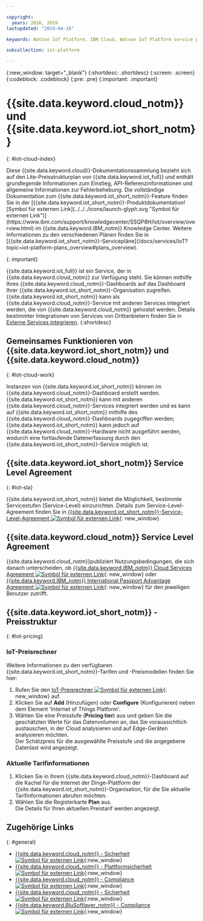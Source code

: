```yaml
---

copyright:
  years: 2016, 2019
lastupdated: "2019-04-16"

keywords: Watson IoT Platform, IBM Cloud, Watson IoT Platform service plans

subcollection: iot-platform

---
```


{:new_window: target="\_blank"}
{:shortdesc: .shortdesc}
{:screen: .screen}
{:codeblock: .codeblock}
{:pre: .pre}
{:important: .important}

# {{site.data.keyword.cloud_notm}} und {{site.data.keyword.iot_short_notm}}
{: #iot-cloud-index}

<p>Diese {{site.data.keyword.cloud}}-Dokumentationssammlung bezieht sich auf den Lite-Preisstrukturplan von {{site.data.keyword.iot_full}} und enthält grundlegende Informationen zum Einstieg, API-Referenzinformationen und allgemeine Informationen zur Fehlerbehebung.
Die vollständige Dokumentation zum {{site.data.keyword.iot_short_notm}}-Feature finden Sie in der [{{site.data.keyword.iot_short_notm}}-Produktdokumentation![Symbol für externen Link](../../../icons/launch-glyph.svg "Symbol für externen Link")](https://www.ibm.com/support/knowledgecenter/SSQP8H/iot/overview/overview.html) im {{site.data.keyword.IBM_notm}} Knowledge Center. Weitere Informationen zu den verschiedenen Plänen finden Sie in [{{site.data.keyword.iot_short_notm}}-Servicepläne](/docs/services/IoT?topic=iot-platform-plans_overview#plans_overview).
</p>
{: important}

{{site.data.keyword.iot_full}} ist ein Service, der in {{site.data.keyword.cloud_notm}} zur Verfügung steht. Sie können mithilfe Ihres {{site.data.keyword.cloud_notm}}-Dashboards auf das Dashboard Ihrer {{site.data.keyword.iot_short_notm}}-Organisation zugreifen. {{site.data.keyword.iot_short_notm}} kann als {{site.data.keyword.cloud_notm}}-Service mit anderen Services integriert werden, die von {{site.data.keyword.cloud_notm}} gehostet werden. Details bestimmter Integrationen von Services von Drittanbietern finden Sie in [Externe Services integrieren](/docs/services/IoT?topic=iot-platform-ref-index#ref-index).
{:shortdesc}

## Gemeinsames Funktionieren von {{site.data.keyword.iot_short_notm}} und {{site.data.keyword.cloud_notm}}
{: #iot-cloud-work}

Instanzen von {{site.data.keyword.iot_short_notm}} können im {{site.data.keyword.cloud_notm}}-Dashboard erstellt werden. {{site.data.keyword.iot_short_notm}} kann mit anderen {{site.data.keyword.cloud_notm}}-Services integriert werden und es kann auf {{site.data.keyword.iot_short_notm}} mithilfe des {{site.data.keyword.cloud_notm}}-Dashboards zugegriffen werden; {{site.data.keyword.iot_short_notm}} kann jedoch auf {{site.data.keyword.cloud_notm}}-Hardware nicht ausgeführt werden, wodurch eine fortlaufende Datenerfassung durch den {{site.data.keyword.iot_short_notm}}-Service möglich ist.

## {{site.data.keyword.iot_short_notm}} Service Level Agreement
{: #iot-sla}

{{site.data.keyword.iot_short_notm}} bietet die Möglichkeit, bestimmte Servicestufen (Service-Level) einzurichten. Details zum Service-Level-Agreement finden Sie in [{{site.data.keyword.iot_short_notm}}-Service-Level-Agreement ![Symbol für externen Link](../../../icons/launch-glyph.svg "Symbol für externen Link")](https://cloud.ibm.com/docs/overview?topic=overview-zero-downtime#SLAs){: new_window}. 

## {{site.data.keyword.cloud_notm}} Service Level Agreement

{{site.data.keyword.cloud_notm}}publiziert Nutzungsbedingungen, die sich danach unterscheiden, ob [{{site.data.keyword.IBM_notm}} Cloud Services Agreement ![Symbol für externen Link](../../../icons/launch-glyph.svg)](http://www-05.ibm.com/support/operations/files/pdf/csa_us.pdf?cm_mc_uid=65870113399114371461368&cm_mc_sid_50200000=1469524513){: new_window} oder [{{site.data.keyword.IBM_notm}} International Passport Advantage Agreement ![Symbol für externen Link](../../../icons/launch-glyph.svg)](https://www.ibm.com/software/passportadvantage/pa_agreements.html){: new_window} für den jeweiligen Benutzer zutrifft.

## {{site.data.keyword.iot_short_notm}} - Preisstruktur
{: #iot-pricing}

### IoT-Preisrechner
Weitere Informationen zu den verfügbaren {{site.data.keyword.iot_short_notm}}-Tarifen und -Preismodellen finden Sie hier:
1. Rufen Sie den [IoT-Preisrechner ![Symbol für externen Link](../../../icons/launch-glyph.svg "Symbol für externen Link")](https://cloud.ibm.com/estimator/review){: new_window} auf.  
2. Klicken Sie auf **Add** (Hinzufügen) oder **Configure** (Konfigurieren) neben dem Element 'Internet of Things Platform'.
3. Wählen Sie eine Preisstufe (**Pricing tier**) aus und geben Sie die geschätzten Werte für das Datenvolumen an, das Sie voraussichtlich austauschen, in der Cloud analysieren und auf Edge-Geräten analysieren möchten.  
Der Schätzpreis für die ausgewählte Preisstufe und die angegebene Datenlast wird angezeigt.

### Aktuelle Tarifinformationen
1. Klicken Sie in Ihrem {{site.data.keyword.cloud_notm}}-Dashboard auf die Kachel für die Internet der Dinge-Plattform der {{site.data.keyword.iot_short_notm}}-Organisation, für die Sie aktuelle Tarifinformationen abrufen möchten.
2. Wählen Sie die Registerkarte **Plan** aus.  
Die Details für Ihren aktuellen Preistarif werden angezeigt.

## Zugehörige Links
{: #general}

* [{{site.data.keyword.cloud_notm}} - Sicherheit ![Symbol für externen Link](../../../icons/launch-glyph.svg "Symbol für externen Link")](https://cloud.ibm.com/docs/overview?topic=overview-security#security){:new_window}
* [{{site.data.keyword.cloud_notm}} - Plattformsicherheit ![Symbol für externen Link](../../../icons/launch-glyph.svg "Symbol für externen Link")](https://cloud.ibm.com/docs/overview?topic=overview-security#platform-security){:new_window}
* [{{site.data.keyword.cloud_notm}} - Compliance ![Symbol für externen Link](../../../icons/launch-glyph.svg "Symbol für externen Link")](https://cloud.ibm.com/docs/overview?topic=overview-security#security){:new_window}
* [{{site.data.keyword.cloud_notm}} - Sicherheit ![Symbol für externen Link](../../../icons/launch-glyph.svg "Symbol für externen Link")](https://www.ibm.com/cloud/security){:new_window}
* [{{site.data.keyword.BluSoftlayer_notm}} - Compliance ![Symbol für externen Link](../../../icons/launch-glyph.svg "Symbol für externen Link")](https://www.ibm.com/cloud/compliance){:new_window}
